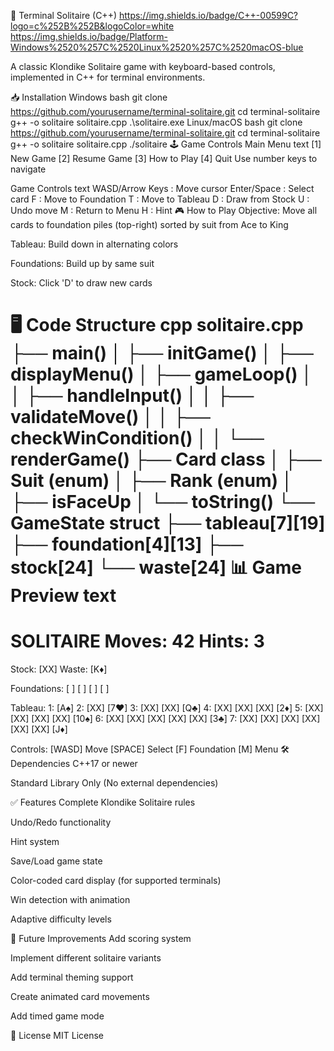 🎴 Terminal Solitaire (C++)
https://img.shields.io/badge/C++-00599C?logo=c%252B%252B&logoColor=white
https://img.shields.io/badge/Platform-Windows%2520%257C%2520Linux%2520%257C%2520macOS-blue

A classic Klondike Solitaire game with keyboard-based controls, implemented in C++ for terminal environments.

📥 Installation
Windows
bash
git clone https://github.com/yourusername/terminal-solitaire.git
cd terminal-solitaire
g++ -o solitaire solitaire.cpp
.\solitaire.exe
Linux/macOS
bash
git clone https://github.com/yourusername/terminal-solitaire.git
cd terminal-solitaire
g++ -o solitaire solitaire.cpp
./solitaire
🕹️ Game Controls
Main Menu
text
[1] New Game
[2] Resume Game
[3] How to Play
[4] Quit
Use number keys to navigate

Game Controls
text
WASD/Arrow Keys  : Move cursor
Enter/Space      : Select card
F                : Move to Foundation
T                : Move to Tableau
D                : Draw from Stock
U                : Undo move
M                : Return to Menu
H                : Hint
🎮 How to Play
Objective: Move all cards to foundation piles (top-right) sorted by suit from Ace to King

Tableau: Build down in alternating colors

Foundations: Build up by same suit

Stock: Click 'D' to draw new cards

🖥️ Code Structure
cpp
solitaire.cpp
├── main()
│   ├── initGame()
│   ├── displayMenu()
│   ├── gameLoop()
│   │   ├── handleInput()
│   │   ├── validateMove()
│   │   ├── checkWinCondition()
│   │   └── renderGame()
├── Card class
│   ├── Suit (enum)
│   ├── Rank (enum)
│   ├── isFaceUp
│   └── toString()
└── GameState struct
    ├── tableau[7][19]
    ├── foundation[4][13]
    ├── stock[24]
    └── waste[24]
📊 Game Preview
text
=====================================
  SOLITAIRE   Moves: 42   Hints: 3
=====================================

Stock: [XX]  Waste: [K♦]

Foundations:
[  ] [  ] [  ] [  ]

Tableau:
1: [A♠] 
2: [XX] [7♥] 
3: [XX] [XX] [Q♣] 
4: [XX] [XX] [XX] [2♦] 
5: [XX] [XX] [XX] [XX] [10♠] 
6: [XX] [XX] [XX] [XX] [XX] [3♣] 
7: [XX] [XX] [XX] [XX] [XX] [XX] [J♦] 

Controls: [WASD] Move  [SPACE] Select  [F] Foundation  [M] Menu
🛠️ Dependencies
C++17 or newer

Standard Library Only (No external dependencies)

✅ Features
Complete Klondike Solitaire rules

Undo/Redo functionality

Hint system

Save/Load game state

Color-coded card display (for supported terminals)

Win detection with animation

Adaptive difficulty levels

🚀 Future Improvements
Add scoring system

Implement different solitaire variants

Add terminal theming support

Create animated card movements

Add timed game mode

📝 License
MIT License
